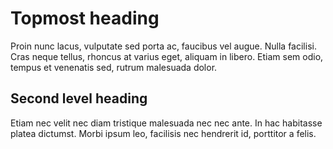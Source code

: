 Topmost heading
===============

Proin nunc lacus, vulputate sed porta ac, faucibus vel augue. Nulla facilisi. Cras neque tellus, rhoncus at varius eget, aliquam in libero. Etiam sem odio, tempus et venenatis sed, rutrum malesuada dolor. 

Second level heading
--------------------

Etiam nec velit nec diam tristique malesuada nec nec ante. In hac habitasse platea dictumst. Morbi ipsum leo, facilisis nec hendrerit id, porttitor a felis. 
